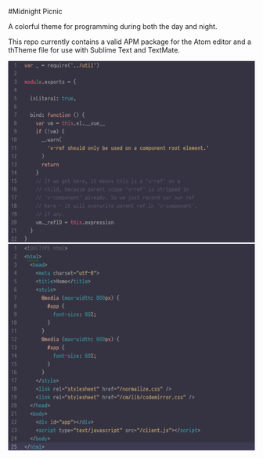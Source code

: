 #Midnight Picnic

A colorful theme for programming during both the day and night.

This repo currently contains a valid APM package for the Atom editor and a thTheme file for use with Sublime Text and TextMate. 

![js](ex-js.png)
![html](ex-html.png)